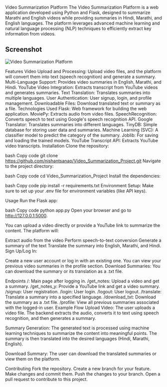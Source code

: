 
Video Summarization Platform
The Video Summarization Platform is a web application developed using Python and Flask, designed to summarize Marathi and English videos while providing summaries in Hindi, Marathi, and English languages. The platform leverages advanced machine learning and natural language processing (NLP) techniques to efficiently extract key information from videos.


## Screenshot

![Video Summarization Platform](Assets_results)

Features
Video Upload and Processing: Upload video files, and the platform will convert them into text (speech recognition) and generate a summary.
Multi-Language Support: Provides video summaries in English, Marathi, and Hindi.
YouTube Video Integration: Extracts transcript from YouTube videos and generates summaries.
Text Translation: Translates summaries into multiple languages.
User Authentication: User signup, login, and profile management.
Downloadable Files: Download translated text or summary as a file.
Technologies Used
Flask: Web framework for building the web application.
MoviePy: Extracts audio from video files.
SpeechRecognition: Converts speech to text using Google's speech recognition API.
Google Translator: Translates summaries into different languages.
TinyDB: Simple database for storing user data and summaries.
Machine Learning (SVC): A classifier model to predict the category of the summary.
Joblib: For saving and loading the trained models.
YouTube Transcript API: Extracts YouTube video transcripts.
Installation
Clone the repository:

bash
Copy code
git clone https://github.com/nishantsanap/Video_Summarization_Project.git
Navigate to the project directory:

bash
Copy code
cd Video_Summarization_Project
Install the dependencies:

bash
Copy code
pip install -r requirements.txt
Environment Setup: Make sure to set up your .env file for environment variables (like API keys).

Usage
Run the Flask app:

bash
Copy code
python app.py
Open your browser and go to http://127.0.0.1:5000.

You can upload a video directly or provide a YouTube link to summarize the content. The platform will:

Extract audio from the video
Perform speech-to-text conversion
Generate a summary of the text
Translate the summary into English, Marathi, and Hindi.
Sign Up/Log In:

Create a new user account or log in with an existing one.
You can view your previous video summaries in the profile section.
Download Summaries: You can download the summary or its translation as a .txt file.

Endpoints
/: Main page after logging in.
/get_notes: Upload a video and get a summary.
/get_notes_y: Provide a YouTube link and get a video summary.
/signup: User registration.
/login: User login.
/logout: User logout.
/translate: Translate a summary into a specified language.
/download_txt: Download the summary as a .txt file.
/profile: View all previous summaries associated with the logged-in user.
Example Flow
Upload Video: The user uploads a video file. The backend extracts the audio, converts it to text using speech recognition, and then generates a summary.

Summary Generation: The generated text is processed using machine learning techniques to summarize the content into meaningful points. The summary is then translated into the desired languages (Hindi, Marathi, English).

Download Summary: The user can download the translated summaries or view them on the platform.

Contributing
Fork the repository.
Create a new branch for your feature.
Make changes and commit them.
Push the changes to your branch.
Open a pull request to contribute to this project.
